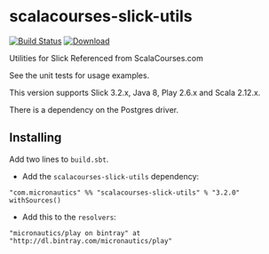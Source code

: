 # scalacourses-slick-utils

[![Build Status](https://travis-ci.org/mslinn/scalacourses-slick-utils.svg?branch=master)](https://travis-ci.org/mslinn/scalacourses-slick-utils)
[ ![Download](https://api.bintray.com/packages/micronautics/play/scalacourses-slick-utils/images/download.svg) ](https://bintray.com/micronautics/play/scalacourses-slick-utils/_latestVersion)
 
Utilities for Slick Referenced from ScalaCourses.com

See the unit tests for usage examples.

This version supports Slick 3.2.x, Java 8, Play 2.6.x and Scala 2.12.x.

There is a dependency on the Postgres driver.

## Installing ##

Add two lines to `build.sbt`.

 * Add the `scalacourses-slick-utils` dependency:
````
"com.micronautics" %% "scalacourses-slick-utils" % "3.2.0" withSources()
````

 * Add this to the `resolvers`:
````
"micronautics/play on bintray" at "http://dl.bintray.com/micronautics/play"
````
